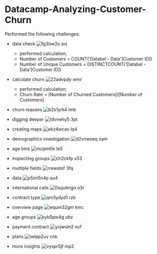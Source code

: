 # Datacamp-Analyzing-Customer-Churn

Performed the following challenges:
- data check
![fg3loe2o avj](https://github.com/MarcvWaes/Datacamp-Analyzing-Customer-Churn/assets/120553175/8c341c80-b5ee-42b2-8d0b-3e8e3abc02ce)
  - performed calculation;
  - Number of Customers = COUNT('Databel - Data'[Customer ID])
  - Number of Unique Customers = DISTINCTCOUNT('Databel - Data'[Customer ID])
- calculate churn
![22advpdy wmr](https://github.com/MarcvWaes/Datacamp-Analyzing-Customer-Churn/assets/120553175/6a623957-f112-45ce-867e-f266564453fe)
  - performed calculation;
  - Churn Rate = [Number of Churned Customers]/[Number of Customers]
- churn reasons
![b2s1yrk4 lmb](https://github.com/MarcvWaes/Datacamp-Analyzing-Customer-Churn/assets/120553175/335b055b-ccbb-4449-bd25-ed847f212782)
- digging deeper
![tdvnehy5 3pt](https://github.com/MarcvWaes/Datacamp-Analyzing-Customer-Churn/assets/120553175/6facf2a4-a923-4a2b-a44d-08cd42f55ec2)
- creating maps
![ekz4wcav lq4](https://github.com/MarcvWaes/Datacamp-Analyzing-Customer-Churn/assets/120553175/911a3911-8a3c-4c69-bfee-792773439763)
- demographics investigation
![d2vnwseq xam](https://github.com/MarcvWaes/Datacamp-Analyzing-Customer-Churn/assets/120553175/e2c8ba4f-ec52-406c-a5e1-95a471554c8c)
- age bins
![mcpmtllx le5](https://github.com/MarcvWaes/Datacamp-Analyzing-Customer-Churn/assets/120553175/0400e3db-46c0-4a33-b339-7ef79c5c941a)
- inspecting groups
![clr2ckfp x53](https://github.com/MarcvWaes/Datacamp-Analyzing-Customer-Churn/assets/120553175/e7bc2fdf-e3c5-4940-a974-53187c4afec3)
- multiple fields
![rrewstof 3fq](https://github.com/MarcvWaes/Datacamp-Analyzing-Customer-Churn/assets/120553175/7bdc76e5-9359-4f84-bc69-3284141d5e8c)
- data
![p5im5n4p au4](https://github.com/MarcvWaes/Datacamp-Analyzing-Customer-Churn/assets/120553175/c249ebc7-062b-4856-b982-6efa3e0895f6)
- international calls
![0squtmgn o3r](https://github.com/MarcvWaes/Datacamp-Analyzing-Customer-Churn/assets/120553175/c0b2e372-3e5d-4529-bda5-04403d42d9b4)
- contract type
![qm3ydyd1 rzb](https://github.com/MarcvWaes/Datacamp-Analyzing-Customer-Churn/assets/120553175/c38e3d50-7381-4454-be05-04f68e2c173e)

- overview page
![wqum32gm kmc](https://github.com/MarcvWaes/Datacamp-Analyzing-Customer-Churn/assets/120553175/87a78d1c-b8b1-4b8d-b138-65b0c96ee891)
- age groups
![kyb5pw4g ubz](https://github.com/MarcvWaes/Datacamp-Analyzing-Customer-Churn/assets/120553175/c9bcf22c-5de7-4227-ab4c-bc9e3289cffb)
- payment contract
![yxjwoln2 ncf](https://github.com/MarcvWaes/Datacamp-Analyzing-Customer-Churn/assets/120553175/a2fea737-0fc5-47fe-ab68-ed813832435d)
- plans
![iwlpp2uv cnk](https://github.com/MarcvWaes/Datacamp-Analyzing-Customer-Churn/assets/120553175/cbfc01e8-23f3-46ea-bab7-f2c0e3fb100d)
- more insights
![vyspr5jf mp2](https://github.com/MarcvWaes/Datacamp-Analyzing-Customer-Churn/assets/120553175/72c34f33-1289-412a-9a36-c642f870cb21)
